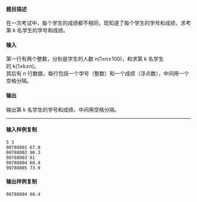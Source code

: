 #### 题目描述

在一次考试中，每个学生的成绩都不相同，现知道了每个学生的学号和成绩，求考第 k 名学生的学号和成绩。

#### 输入

第一行有两个整数，分别是学生的人数 n(1≤n≤100)，和求第 k 名学生的 k(1≤k≤n)。  
其后有 n 行数据，每行包括一个学号（整数）和一个成绩（浮点数），中间用一个空格分隔。  

#### 输出

输出第 k 名学生的学号和成绩，中间用空格分隔。  

___

#### 输入样例复制

```
5 3
90788001 67.8
90788002 90.3
90788003 61
90788004 68.4
90788005 73.9
```

#### 输出样例复制

```
90788004 68.4
```